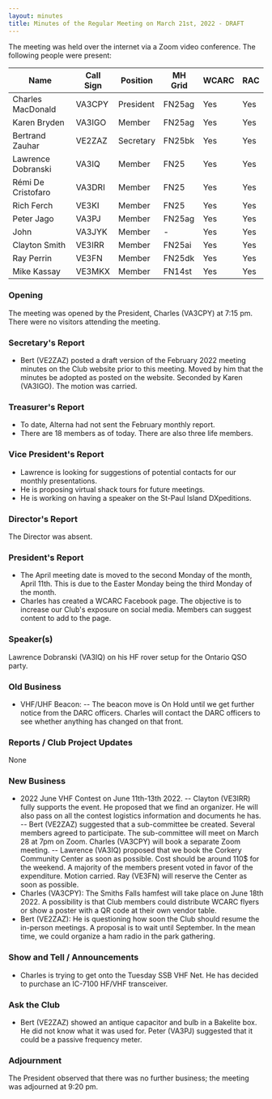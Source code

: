 ```yaml
---
layout: minutes
title: Minutes of the Regular Meeting on March 21st, 2022 - DRAFT
---
```

The meeting was held over the internet via a Zoom video conference.
The following people were present:

| Name                   | Call Sign  | Position         | MH Grid | WCARC | RAC |
|------------------------|------------|------------------|---------|-------|-----|
| Charles MacDonald      | VA3CPY     | President        | FN25ag  | Yes   | Yes |
| Karen Bryden           | VA3IGO     | Member           | FN25ag  | Yes   | Yes |
| Bertrand Zauhar        | VE2ZAZ     | Secretary        | FN25bk  | Yes   | Yes |
| Lawrence Dobranski     | VA3IQ      | Member           | FN25    | Yes   | Yes |
| Rémi De Cristofaro     | VA3DRI     | Member           | FN25    | Yes   | Yes |
| Rich Ferch             | VE3KI      | Member           | FN25    | Yes   | Yes |
| Peter Jago             | VA3PJ      | Member           | FN25ag  | Yes   | Yes |
| John                   | VA3JYK     | Member           |   -     | Yes   | Yes |
| Clayton Smith          | VE3IRR     | Member           | FN25ai  | Yes   | Yes |
| Ray Perrin             | VE3FN      | Member           | FN25dk  | Yes   | Yes |
| Mike Kassay            | VE3MKX     | Member           | FN14st  | Yes   | Yes |

### Opening
The meeting was opened by the President, Charles (VA3CPY) at 7:15 pm.
There were no visitors attending the meeting.

### Secretary's Report
- Bert (VE2ZAZ) posted a draft version of the February 2022 meeting minutes on the Club website prior to this meeting. Moved by him that the minutes be adopted as posted on the website. Seconded by Karen (VA3IGO). The motion was carried.

### Treasurer's Report
- To date, Alterna had not sent the February monthly report.
- There are 18 members as of today. There are also three life members.

### Vice President's Report
- Lawrence is looking for suggestions of potential contacts for our monthly presentations.
- He is proposing virtual shack tours for future meetings.
- He is working on having a speaker on the St-Paul Island DXpeditions.

### Director's Report
The Director was absent.

### President's Report
- The April meeting date is moved to the second Monday of the month, April 11th. This is due to the Easter Monday being the third Monday of the month.
- Charles has created a WCARC Facebook page. The objective is to increase our Club's exposure on social media. Members can suggest content to add to the page.

### Speaker(s)
Lawrence Dobranski (VA3IQ) on his HF rover setup for the Ontario QSO party.

### Old Business
- VHF/UHF Beacon:
-- The beacon move is On Hold until we get further notice from the DARC officers. Charles will contact the DARC officers to see whether anything has changed on that front.

### Reports / Club Project Updates
None

### New Business
- 2022 June VHF Contest on June 11th-13th 2022.
-- Clayton (VE3IRR) fully supports the event. He proposed that we find an organizer. He will also pass on all the contest logistics information and documents he has.
-- Bert (VE2ZAZ) suggested that a sub-committee be created. Several members agreed to participate. The sub-committee will meet on March 28 at 7pm on Zoom. Charles (VA3CPY) will book a separate Zoom meeting.
-- Lawrence (VA3IQ) proposed that we book the Corkery Community Center as soon as possible. Cost should be around 110$ for the weekend. A majority of the members present voted in favor of the expenditure. Motion carried. Ray (VE3FN) will reserve the Center as soon as possible.
- Charles (VA3CPY): The Smiths Falls hamfest will take place on June 18th 2022. A possibility is that Club members could distribute WCARC flyers or show a poster with a QR code at their own vendor table.
- Bert (VE2ZAZ): He is questioning how soon the Club should resume the in-person meetings. A proposal is to wait until September. In the mean time, we could organize a ham radio in the park gathering.

### Show and Tell / Announcements
- Charles is trying to get onto the Tuesday SSB VHF Net. He has decided to purchase an IC-7100 HF/VHF transceiver.

### Ask the Club
- Bert (VE2ZAZ) showed an antique capacitor and bulb in a Bakelite box. He did not know what it was used for. Peter (VA3PJ) suggested that it could be a passive frequency meter.

### Adjournment
The President observed that there was no further business; the meeting was adjourned at 9:20 pm.
